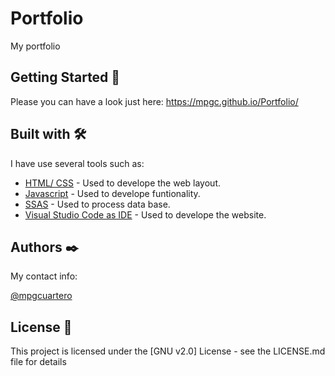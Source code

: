 # Portfolio
My portfolio 

## Getting Started 🚀
Please you can have a look just here: https://mpgc.github.io/Portfolio/

## Built with 🛠️

I have use several tools such as:

* [HTML/ CSS](http://www.dropwizard.io/1.0.2/docs/) - Used to develope the web layout.
* [Javascript](https://maven.apache.org/) - Used to develope funtionality.
* [SSAS]([https://rometools.github.io/rome/](https://docs.microsoft.com/en-us/previous-versions/sql/sql-server-2005/ms175609(v=sql.90)?redirectedfrom=MSDN)) - Used to process data base.
* [Visual Studio Code as IDE](https://code.visualstudio.com/) - Used to develope the website.


## Authors ✒️

My contact info:

[@mpgcuartero](https://www.linkedin.com/in/mpgcuartero/)


## License 📄

This project is licensed under the [GNU v2.0] License - see the LICENSE.md file for details

